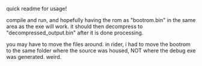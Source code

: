 quick readme for usage!

compile and run, and hopefully having the rom as "bootrom.bin" in the same area as the exe will work. it should then decompress to "decompressed_output.bin" after it is done processing.

you may have to move the files around. in rider, i had to move the bootrom to the same folder where the source was housed, NOT where the debug exe was generated. weird.
